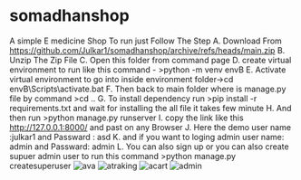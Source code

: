 # somadhanshop
A simple E medicine Shop
To run just Follow The Step
A. Download From https://github.com/Julkar1/somadhanshop/archive/refs/heads/main.zip
B. Unzip The Zip File
C. Open this folder from command page
D. create virtual environment to run like this command - >python -m venv envB
E. Activate virtual environment to go into inside environment folder->cd envB\Scripts\activate.bat
F. Then back to main folder where is manage.py file by command >cd ..
G. To install dependency run >pip install -r requirements.txt  and wait for installing the all file it takes few minute
H. And then run >python manage.py runserver
I. copy the link like this http://127.0.0.1:8000/ and past on any Browser 
J. Here the demo user name :julkar1 and Passward : asd 
K. and if you want to loging admin user name: admin and Passward: admin
L. You can also sign up or you can also create supuer admin user to run this command >python manage.py createsuperuser
![ava](https://github.com/Julkar1/somadhanshop/assets/111997978/1f9016f6-f30c-4cdc-9862-e4e9dd99e1e2)
![atraking](https://github.com/Julkar1/somadhanshop/assets/111997978/4d9688d2-e857-426d-b4bf-b67990d33c06)
![acart](https://github.com/Julkar1/somadhanshop/assets/111997978/8c911790-2c72-4b8c-9faf-27e9e4d2add1)
![admin](https://github.com/Julkar1/somadhanshop/assets/111997978/3cac62e9-8ba8-499f-8f58-7dbbd783e0a9)
